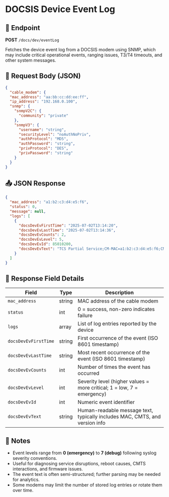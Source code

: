 # DOCSIS Device Event Log

## 📡 Endpoint

**POST** `/docs/dev/eventLog`

Fetches the device event log from a DOCSIS modem using SNMP, which may include critical operational events, ranging issues, T3/T4 timeouts, and other system messages.

## 📅 Request Body (JSON)

```json
{
  "cable_modem": {
  "mac_address": "aa:bb:cc:dd:ee:ff", 
  "ip_address": "192.168.0.100",
  "snmp": {
    "snmpV2C": {
      "community": "private"
    },
    "snmpV3": {
      "username": "string",
      "securityLevel": "noAuthNoPriv",
      "authProtocol": "MD5",
      "authPassword": "string",
      "privProtocol": "DES",
      "privPassword": "string"
    }
  }
}
```

## 📤 JSON Response

```json
{
  "mac_address": "a1:b2:c3:d4:e5:f6",
  "status": 0,
  "message": null,
  "logs": [
    {
      "docsDevEvFirstTime": "2025-07-02T13:14:20",
      "docsDevEvLastTime": "2025-07-02T13:14:36",
      "docsDevEvCounts": 2,
      "docsDevEvLevel": 5,
      "docsDevEvId": 85010200,
      "docsDevEvText": "TCS Partial Service;CM-MAC=a1:b2:c3:d4:e5:f6;CMTS-MAC=00:90:f0:01:00:00;CM-QOS=1.1;CM-VER=4.0;"
    }
  ]
}
```

## 📘 Response Field Details

| Field                | Type   | Description                                                                 |
| -------------------- | ------ | --------------------------------------------------------------------------- |
| `mac_address`        | string | MAC address of the cable modem                                              |
| `status`             | int    | 0 = success, non-zero indicates failure                                     |
| `logs`               | array  | List of log entries reported by the device                                  |
| `docsDevEvFirstTime` | string | First occurrence of the event (ISO 8601 timestamp)                          |
| `docsDevEvLastTime`  | string | Most recent occurrence of the event (ISO 8601 timestamp)                    |
| `docsDevEvCounts`    | int    | Number of times the event has occurred                                      |
| `docsDevEvLevel`     | int    | Severity level (higher values = more critical; 1 = low, 7 = emergency)      |
| `docsDevEvId`        | int    | Numeric event identifier                                                    |
| `docsDevEvText`      | string | Human-readable message text, typically includes MAC, CMTS, and version info |

## 📝 Notes

* Event levels range from **0 (emergency)** to **7 (debug)** following syslog severity conventions.
* Useful for diagnosing service disruptions, reboot causes, CMTS interactions, and firmware issues.
* The event text is often semi-structured; further parsing may be needed for analytics.
* Some modems may limit the number of stored log entries or rotate them over time.
